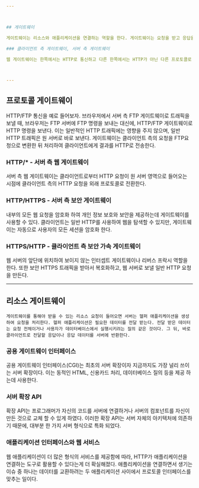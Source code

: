 ```yaml
---



## 게이트웨이

게이트웨이는 리소스와 애플리케이션을 연결하는 역할을 한다. 게이트웨이는 요청을 받고 응답을 보내는 포털 같이 동작하는데, 동적인 콘텐츠를 생성하거나 데이터베이스에 질의를 보낼 수 있다. 게이트웨이는 HTTP 트래픽을 다른 프로토콜로 자동 변환하여 HTTP 클라이언트가 다른 프로토콜을 알 필요 없이 서버에 접속할 수 있게 해준다.

### 클라이언트 측 게이트웨이, 서버 측 게이트웨이

웹 게이트웨이는 한쪽에서는 HTTP로 통신하고 다른 한쪽에서는 HTTP가 아닌 다른 프로토콜로 통신한다. 클라이언트 측과 서버측을 빗금(/)으로 구분한다.



---
```




## 프로토콜 게이트웨이

HTTP/FTP 통신을 예로 들어보자. 브라우저에서 서버 측 FTP 게이트웨이로 트래픽을 보낼 때, 브라우저는 FTP 서버에 FTP 명령을 보내는 대신에, HTTP/FTP 게이트웨이로 HTTP 명령을 보낸다. 이는 일반적인 HTTP 트래픽에는 영향을 주지 않으며, 일반 HTTP 트래픽은 원 서버로 바로 보낸다. 게이트웨이는 클라이언트 측의 요청을 FTP요청으로 변환한 뒤 처리하여 클라이언트에게 결과를 HTTP로 전송한다.



### HTTP/* - 서버 측 웹 게이트웨이

서버 측 웹 게이트웨이는 클라이언트로부터 HTTP 요청이 원 서버 영역으로 들어오는 시점에 클라이언트 측의 HTTP 요청을 외래 프로토콜로 전환한다.



### HTTP/HTTPS - 서버 측 보안 게이트웨이

내부의 모든 웹 요청을 암호화 하여 개인 정보 보호와 보안을 제공하는데 게이트웨이를 사용할 수 있다. 클라이언트는 일반 HTTP를 사용하여 웹을 탐색할 수 있지만, 게이트웨이는 자동으로 사용자의 모든 세션을 암호화 한다.



### HTTPS/HTTP - 클라이언트 측 보안 가속 게이트웨이

웹 서버의 앞단에 위치하여 보이지 않는 인터셉트 게이트웨이나 리버스 프락시 역할을 한다. 또한 보안 HTTPS 트래픽을 받아서 복호화하고, 웹 서버로 보낼 일반 HTTP 요청을 만든다.



---



## 리소스 게이트웨이

```
게이트웨이를 통해야 받을 수 있는 리소스 요청이 들어오면 서버는 헬퍼 애플리케이션을 생성하여 요청을 처리한다. 헬퍼 애플리케이션은 필요한 데이터를 전달 받는다. 전달 받은 데이터는 요청 전체이거나 사용자가 데이터베이스에서 실행시키려는 질의 같은 것이다. 그 뒤, 바로 클라이언트로 전달할 응답이나 응답 데이터를 서버에 반환한다.
```



### 공용 게이트웨이 인터페이스

공용 게이트웨이 인터페이스(CGI)는 최초의 서버 확장이자 지금까지도 가장 널리 쓰이는 서버 확장이다. 이는 동적인 HTML, 신용카드 처리, 데이터베이스 질의 등을 제공 하는데 사용한다.



### 서버 확장 API

확장 API는 프로그래머가 자신의 코드를 서버에 연결하거나 서버의 컴포넌트를 자신이 만든 것으로 교체 할 수 있게 하였다. 이러한 확장 API는 서버 자체의 아키텍처에 의존하기 때문에, 대부분 한 가지 서버 형식으로 특화 되었다.



### 애플리케이션 인터페이스와 웹 서비스

웹 애플리케이션이 더 많은 형식의 서비스를 제공함에 따라, HTTP가 애플리케이션을 연결하는 도구로 활용할 수 있다는게 더 확실해졌다. 애플리케이션을 연결하면서 생기는 이슈 중 하나는 데이터를 교환하려는 두 애플리케이션 사이에서 프로토콜 인터페이스를 맞추는 일이다.

